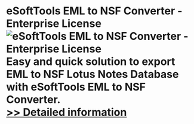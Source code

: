 # eSoftTools EML to NSF Converter - Enterprise License<br />![eSoftTools EML to NSF Converter - Enterprise License](https://mycommerce.akamaized.net/api/pimages/P300878284/BIG/300878284.GIF)<br />Easy and quick solution to export EML to NSF Lotus Notes Database with eSoftTools EML to NSF Converter.<br />[>> Detailed information](https://secure.shareit.com/shareit/product.html?productid=300878284&affiliateid=200057808)